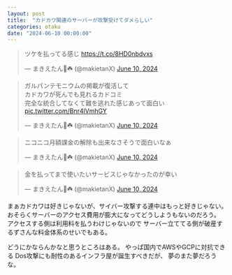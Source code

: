 ```yaml
---
layout: post
title:  "カドカワ関連のサーバーが攻撃受けてダメらしい"
categories: otaku
date: "2024-06-10 00:00:00"
---
```


<blockquote class="twitter-tweet tw-align-center"><p lang="ja" dir="ltr">ツケを払ってる感じ <a href="https://t.co/8HD0nbdvxs">https://t.co/8HD0nbdvxs</a></p>&mdash; まきえたん🥦☘️ (@makietanX) <a href="https://twitter.com/makietanX/status/1800173813109510487?ref_src=twsrc%5Etfw">June 10, 2024</a></blockquote> <script async src="https://platform.twitter.com/widgets.js" charset="utf-8"></script>

<blockquote class="twitter-tweet tw-align-center"><p lang="ja" dir="ltr">ガルパンテモニウムの掲載が復活して<br>カドカワが死んでも見れるカドコミ<br>完全な統合してなくて難を逃れた感じあって面白い <a href="https://t.co/Bnr4lVmhGY">pic.twitter.com/Bnr4lVmhGY</a></p>&mdash; まきえたん🥦☘️ (@makietanX) <a href="https://twitter.com/makietanX/status/1800174720014581998?ref_src=twsrc%5Etfw">June 10, 2024</a></blockquote> <script async src="https://platform.twitter.com/widgets.js" charset="utf-8"></script>

<blockquote class="twitter-tweet tw-align-center"><p lang="ja" dir="ltr">ニコニコ月額課金の解除も出来なさそうで面白いなぁ</p>&mdash; まきえたん🥦☘️ (@makietanX) <a href="https://twitter.com/makietanX/status/1800175967966806216?ref_src=twsrc%5Etfw">June 10, 2024</a></blockquote> <script async src="https://platform.twitter.com/widgets.js" charset="utf-8"></script>

<blockquote class="twitter-tweet tw-align-center"><p lang="ja" dir="ltr">金を払ってまで使いたいサービスじゃなかったのが幸い</p>&mdash; まきえたん🥦☘️ (@makietanX) <a href="https://twitter.com/makietanX/status/1800176047935324585?ref_src=twsrc%5Etfw">June 10, 2024</a></blockquote> <script async src="https://platform.twitter.com/widgets.js" charset="utf-8"></script>

まぁカドカワは好きじゃないが、サイバー攻撃する連中はもっと好きじゃない。
おそらくサーバーのアクセス費用が膨大になってどうしようもないのだろう。
アクセスする側は利用料を払うわけじゃないので
サーバー立ててる側が破産するずさんな料金体系のせいでもある。

どうにかならんかなと思うところはある。
やっぱ国内でAWSやGCPに対抗できる
Dos攻撃にも耐性のあるインフラ屋が誕生すべきだが、
夢のまた夢だろうな。
